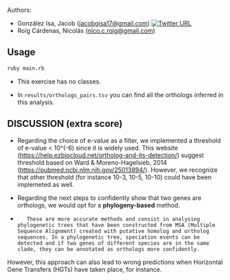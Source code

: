 Authors: 
* González Isa, Jacob (jacobgisa17@gmail.com) [![Twitter URL](https://img.shields.io/twitter/url/https/twitter.com/jacobgisa.svg?style=social&label=Follow%20%40JacobGIsa)](https://twitter.com/jacobgisa)
* Roig Cárdenas, Nicolás (nico.c.roig@gmail.com)

## Usage

```sh
ruby main.rb 
```
* This exercise has no classes.

* In `results/orthologs_pairs.tsv` you can find all the orthologs inferred in this analysis.

## DISCUSSION (extra score)

- Regarding the choice of e-value as a filter, we implemented a threshold of e-value < 10^(-6) since it is widely used.
This website (https://help.ezbiocloud.net/ortholog-and-its-detection/) suggest threshold based on Ward & Moreno-Hagelsieb, 2014 
(https://pubmed.ncbi.nlm.nih.gov/25013894/).
However, we recognize that other threshold (for instance 10-3, 10-5, 10-10) could have been implemeted as well.

- Regarding the next steps to confidently show that two genes are orthologs, we would opt for a **phylogeny-based** method.

-        These are more accurate methods and consist in analysing phylogenetic trees that have been constructed from MSA (Multiple Sequence Alignment) created with putative homolog and ortholog sequences. In a phylogenetic tree, speciation events can be detected and if two genes of different species are in the same clade, they can be annotated as orthologs more confidently.

However, this approach can also lead to wrong predictions when Horizontal Gene Transfers (HGTs) have taken place, for instance.
